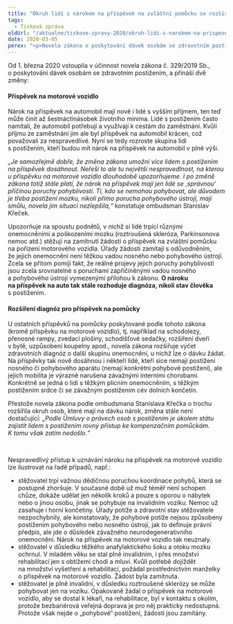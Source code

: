 ```yaml
---
title: "Okruh lidí s nárokem na příspěvek na zvláštní pomůcku se rozšířil, ale stále to nestačí"
tags:
  - Tisková zpráva
oldUrl: "/aktualne/tiskove-zpravy-2020/okruh-lidi-s-narokem-na-prispevek-na-zvlastni-pomucku-se-rozsiril-ale-stale-to-nestac"
date: 2020-03-05
perex: "<p>Novela zákona o poskytování dávek osobám se zdravotním postižením sice trochu rozšířila okruh lidí s nárokem na příspěvek na zvláštní pomůcku, ale ty nejpodstatnější problémy neřeší. Například u nároku na příspěvek na motorové vozidlo tak stále nestačí, že mají lidé těžkou poruchu pohyblivosti, ale záleží na tom, co je příčinou jejich stavu. Nespravedlivé rozlišování tak pokračuje.</p>"
---
```


<!-- imported from the old website -->

<p>Od 1. března 2020 vstoupila v účinnost novela zákona č. 329/2019 Sb., o poskytování dávek osobám se zdravotním postižením, a přináší dvě změny:</p> <h4>Příspěvek na motorové vozidlo</h4> <p>Nárok na příspěvek na automobil mají nově i lidé s vyšším příjmem, ten teď může činit až šestnáctinásobek životního minima. Lidé s postižením často namítali, že automobil potřebují a využívají k cestám do zaměstnání. Kvůli příjmu ze zaměstnání jim ale byl příspěvek na automobil krácen, což považovali za nespravedlivé. Nyní se tedy rozroste skupina lidí s postižením, kteří budou mít nárok na příspěvek na automobil v plné výši.</p> <p><i>„Je samozřejmě dobře, že změna zákona umožní více lidem s postižením na příspěvek dosáhnout. Neřeší to ale tu největší nespravedlnost, na kterou u příspěvku na motorové vozidlo dlouhodobě upozorňujeme. I po změně zákona totiž stále platí, že nárok na příspěvek mají jen lidé se ‚správnou‘ příčinou poruchy pohyblivosti. Ti, kdo se nemohou pohybovat, ale důvodem je třeba postižení mozku, nikoli přímo porucha pohybového ústrojí, mají smůlu, novela jim situaci nezlepšila,“</i> konstatuje ombudsman Stanislav Křeček.</p> <p>Upozorňuje na spoustu podnětů, v nichž si lidé trpící různými onemocněními a poškozeními mozku (roztroušená skleróza, Parkinsonova nemoc atd.) stěžují na zamítnutí žádosti o příspěvek na zvláštní pomůcku na pořízení motorového vozidla. Úřady žádosti zamítají s odůvodněním, že jejich onemocnění není těžkou vadou nosného nebo pohybového ústrojí. Zcela se přitom pomíjí fakt, že reálné projevy jejich poruchy pohyblivosti jsou zcela srovnatelné s poruchami zapříčiněnými vadou nosného a pohybového ústrojí vymezenými přílohou k zákonu. <b>O nároku na příspěvek na auto tak stále rozhoduje diagnóza, nikoli stav člověka</b> s postižením.</p> <h4>Rozšíření diagnóz pro příspěvek na pomůcky</h4> <p>U ostatních příspěvků na pomůcky poskytované podle tohoto zákona (kromě příspěvku na motorové vozidlo), tj. například na schodolezy, přenosné rampy, zvedací plošiny, schodišťové sedačky, rozšíření dveří v bytě, uzpůsobení koupelny apod., novela zákona rozšiřuje výčet zdravotních diagnóz o další skupinu onemocnění, u nichž lze o dávku žádat. Na příspěvky tak nově dosáhnou i někteří lidé, kteří sice nemají postižení nosného či pohybového aparátu (nemají konkrétní pohybové postižení), ale jejich mobilita je výrazně narušena závažnými interními chorobami. Konkrétně se jedná o lidi s těžkým plicním onemocněním, s těžkým postižením srdce či se závažným postižením cév dolních končetin.</p> <p>Přestože novela zákona podle ombudsmana Stanislava Křečka o trochu rozšířila okruh osob, které mají na dávku nárok, změna stále není dostačující: <i>„Podle Úmluvy o právech osob s postižením je úkolem státu zajistit lidem s postižením rovný přístup ke kompenzačním pomůckám. K tomu však zatím nedošlo.“</i></p> <p> </p> <p>Nespravedlivý přístup k uznávání nároku na příspěvek na motorové vozidlo lze ilustrovat na řadě případů, např.:</p><ul><li>stěžovatel trpí vážnou dědičnou poruchou koordinace pohybů, která se postupně zhoršuje. V současné době už muž téměř není schopen chůze, dokáže udělat jen několik kroků a pouze s oporou o nábytek nebo o jinou osobu, jinak se pohybuje na invalidním vozíku. Nemoc už zasahuje i horní končetiny. Úřady potíže a zdravotní stav stěžovatele nezpochybnily, ale konstatovaly, že pohybové potíže nejsou způsobeny postižením pohybového nebo nosného ústrojí, jak to definuje právní předpis, ale jde o důsledek závažného neurodegenerativního onemocnění. Nárok na příspěvek na motorové vozidlo tak neuznaly.</li><li>stěžovatel v důsledku těžkého anafylaktického šoku a otoku mozku ochrnul. V mladém věku se stal plně invalidním, i přes množství rehabilitací jen s obtížemi chodí a mluví. Kvůli potřebě dojíždět na množství vyšetření a rehabilitací, požádal prostřednictvím manželky o příspěvek na motorové vozidlo. Žádost byla zamítnuta.</li><li>stěžovatel je plně invalidní, v důsledku roztroušené sklerózy se může pohybovat jen na vozíku. Opakovaně žádal o příspěvek na motorové vozidlo, aby se dostal k lékaři, na rehabilitace, byl v kontaktu s okolím, protože bezbariérová veřejná doprava je pro něj prakticky nedostupná. Protože však nejde o „pohybové“ postižení, žádosti jsou zamítány.</li></ul>

